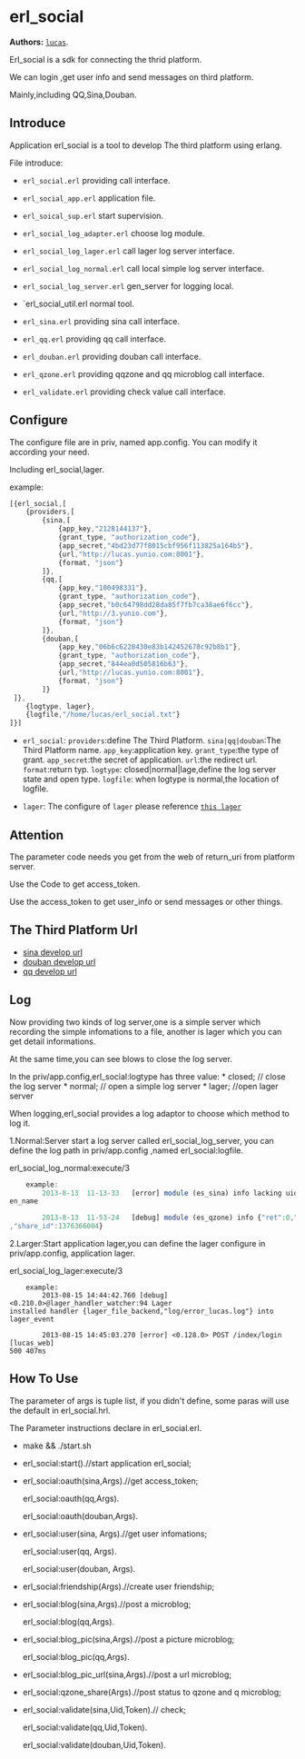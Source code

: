 erl_social
============

__Authors:__ [`lucas`](mailto:564985699@qq.com).


Erl_social is a sdk for connecting the thrid platform.

We can login ,get user info and send messages on third platform.

Mainly,including QQ,Sina,Douban.

Introduce
-------------

Application erl_social is a tool to develop The third platform using erlang. 

File introduce:

*  `erl_social.erl` providing call interface.

* `erl_social_app.erl` application file.

* `erl_soical_sup.erl` start supervision.

* `erl_social_log_adapter.erl` choose log module.

* `erl_social_log_lager.erl` call lager log server interface.

* `erl_social_log_normal.erl` call local simple log server interface.

* `erl_social_log_server.erl` gen_server for logging local.

* `erl_social_util.erl normal tool.

* `erl_sina.erl` providing sina call interface.

* `erl_qq.erl` providing qq call interface.

* `erl_douban.erl` providing douban call interface.

* `erl_qzone.erl` providing qqzone and qq microblog call interface.

* `erl_validate.erl` providing check value call interface.

Configure
--------------

The configure file are in priv, named app.config. You can modify it according your need.

Including erl_social,lager.

example:
```javascript
[{erl_social,[
    {providers,[
        {sina,[
            {app_key,"2128144137"},
            {grant_type, "authorization_code"},
            {app_secret,"4bd23d77f8015cbf956f113825a164b5"},
            {url,"http://lucas.yunio.com:8001"},
            {format, "json"}
        ]},
        {qq,[
            {app_key,"100498331"},
            {grant_type, "authorization_code"},
            {app_secret,"b0c64798dd28da85f7fb7ca38ae6f6cc"},
            {url,"http://3.yunio.com"},
            {format, "json"}
        ]},
        {douban,[
            {app_key,"06b6c6228430e83b142452678c92b8b1"},
            {grant_type, "authorization_code"},
            {app_secret,"844ea0d505816b63"},
            {url,"http://lucas.yunio.com:8001"},
            {format, "json"}
        ]}
 ]},
    {logtype, lager},
    {logfile,"/home/lucas/erl_social.txt"}
]}]	
```
* `erl_social`:
        `providers`:define The Third Platform.
            `sina|qq|douban`:The Third Platform name.
                `app_key`:application key.
                `grant_type`:the type of grant.
                `app_secret`:the secret of application.
                `url`:the redirect url.
                `format`:return typ.
        `logtype`: closed|normal|lage,define the log server state and open type.        `logfile`: when logtype is normal,the location of logfile.

* `lager`:
	The configure of `lager` please reference [`this lager`](https://github.com/basho/lager) <br /> 

Attention
------------

The parameter code needs you get from the  web of return_uri from platform server. 

Use the Code to get access_token.

Use the access_token to get user_info or send messages or other things.

The Third Platform Url
-----------

* [sina develop url](http://open.weibo.com/wiki/%E5%BE%AE%E5%8D%9AAPI) <br />
* [douban develop url](http://developers.douban.com/wiki/?title=guide) <br />
* [qq develop url](http://wiki.opensns.qq.com/wiki/%E3%80%90QQ%E7%99%BB%E5%BD%95%E3%80%91API%E6%96%87%E6%A1%A3) <br />

Log 
------------

Now providing two kinds of log server,one is a simple server which recording the simple infomations to a file, another is lager which you can get detail informations.

At the same time,you can see blows to close the log server.

In the priv/app.config,erl_social:logtype has three value:
	* closed; // close the log server
	* normal; // open a simple log server
	* lager; //open lager server

When logging,erl_social provides a log adaptor to choose which method to log it.

1.Normal:Server start a log server called erl_social_log_server, you can define the log path in priv/app.config ,named erl_social:logfile.

erl_social_log_normal:execute/3 

```javascript
	example:
		2013-8-13  11-13-33   [error] module (es_sina) info lacking uid or scre
en_name

		2013-8-13  11-53-24   [debug] module (es_qzone) info {"ret":0,"msg":"ok"
,"share_id":1376366004}
```

2.Larger:Start application lager,you can define the lager configure in priv/app.config, application lager.

erl_social_log_lager:execute/3

```jvascript
	example:
		2013-08-15 14:44:42.760 [debug] <0.210.0>@lager_handler_watcher:94 Lager
installed handler {lager_file_backend,"log/error_lucas.log"} into lager_event

		2013-08-15 14:45:03.270 [error] <0.128.0> POST /index/login [lucas_web]
500 407ms
```

How To Use
------------

The parameter of args is tuple list, if you didn't define, some paras will use the default in erl_social.hrl.

The Parameter instructions declare in erl_social.erl.


* make && ./start.sh

* erl_social:start().//start application erl_social;

* erl_social:oauth(sina,Args).//get access_token;

  erl_social:oauth(qq,Args).

  erl_social:oauth(douban,Args).

* erl_social:user(sina, Args).//get user infomations;

  erl_social:user(qq, Args).

  erl_social:user(douban, Args).

* erl_social:friendship(Args).//create user friendship;

* erl_social:blog(sina,Args).//post a microblog;

  erl_social:blog(qq,Args).

* erl_social:blog_pic(sina,Args).//post a picture microblog;

  erl_social:blog_pic(qq,Args).

* erl_social:blog_pic_url(sina,Args).//post a url microblog;

* erl_social:qzone_share(Args).//post status to qzone and q microblog;

* erl_social:validate(sina,Uid,Token).// check; 

  erl_social:validate(qq,Uid,Token).

  erl_social:validate(douban,Uid,Token).
